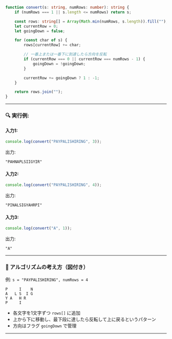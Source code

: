 
```ts
function convert(s: string, numRows: number): string {
    if (numRows === 1 || s.length <= numRows) return s;

    const rows: string[] = Array(Math.min(numRows, s.length)).fill("");
    let currentRow = 0;
    let goingDown = false;

    for (const char of s) {
        rows[currentRow] += char;

        // 一番上または一番下に到達したら方向を反転
        if (currentRow === 0 || currentRow === numRows - 1) {
            goingDown = !goingDown;
        }

        currentRow += goingDown ? 1 : -1;
    }

    return rows.join("");
}
```

---

### 🔍 実行例:

#### 入力1:

```ts
console.log(convert("PAYPALISHIRING", 3));
```

出力:

```
"PAHNAPLSIIGYIR"
```

#### 入力2:

```ts
console.log(convert("PAYPALISHIRING", 4));
```

出力:

```
"PINALSIGYAHRPI"
```

#### 入力3:

```ts
console.log(convert("A", 1));
```

出力:

```
"A"
```

---

### 🧠 アルゴリズムの考え方（図付き）

例: `s = "PAYPALISHIRING", numRows = 4`

```
P     I    N
A   L S  I G
Y A   H R
P     I
```

* 各文字を1文字ずつ `rows[]` に追加
* 上から下に移動し、最下段に達したら反転して上に戻るというパターン
* 方向はフラグ `goingDown` で管理

---